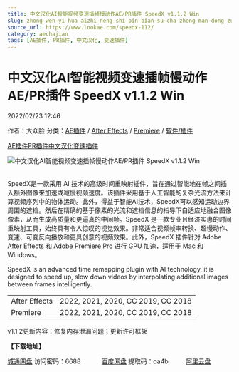 ```yaml
---
title: 中文汉化AI智能视频变速插帧慢动作AE/PR插件 SpeedX v1.1.2 Win
slug: zhong-wen-yi-hua-aizhi-neng-shi-pin-bian-su-cha-zheng-man-dong-zuo-ae-prcha-jian-speedx-v1-1-2-win
source_url: https://www.lookae.com/speedx-112/
category: aechajian
tags: [AE插件, PR插件, 中文汉化, 变速插件]
---
```

# 中文汉化AI智能视频变速插帧慢动作AE/PR插件 SpeedX v1.1.2 Win

2022/02/23 12:46

作者：大众脸
分类：[AE插件](https://www.lookae.com/after-effects/aechajian/) / [After Effects](https://www.lookae.com/after-effects/) / [Premiere](https://www.lookae.com/qitarjcj/premierezy/) / [软件/插件](https://www.lookae.com/qitarjcj/)

[AE插件](https://www.lookae.com/tag/ae%e6%8f%92%e4%bb%b6/)[PR插件](https://www.lookae.com/tag/pr%e6%8f%92%e4%bb%b6/)[中文汉化](https://www.lookae.com/tag/%e4%b8%ad%e6%96%87%e6%b1%89%e5%8c%96/)[变速插件](https://www.lookae.com/tag/%e5%8f%98%e9%80%9f%e6%8f%92%e4%bb%b6/)

![中文汉化AI智能视频变速插帧慢动作AE/PR插件 SpeedX v1.1.2 Win](https://www.lookae.com/wp-content/uploads/2021/09/SpeedX.jpg "中文汉化AI智能视频变速插帧慢动作AE/PR插件 SpeedX v1.1.2 Win-LookAE.com")  
[﻿﻿﻿](https://cloud.video.taobao.com//play/u/705956171/p/1/e/6/t/1/325915094533.mp4)

SpeedX是一款采用 AI 技术的高级时间重映射插件，旨在通过智能地在帧之间插入额外图像来加速或减慢视频速度。该插件采用基于人工智能的复杂光流方法来计算视频序列中的物体运动。此外，得益于智能AI技术，SpeedX可以感知运动边界周围的遮挡。然后在精确的基于像素的光流和遮挡信息的指导下自适应地融合图像像素，从而生成高质量和更逼真的中间帧。SpeedX 是一款专业且经济实惠的时间重映射工具，始终具有令人惊叹的视觉效果。非常适合视频帧率转换、超慢动作、变速、可变反向播放和更具创意的视频效果。此外，SpeedX 插件针对 Adob​​e After Effects 和 Adob​​e Premiere Pro 进行 GPU 加速，适用于 Mac 和 Windows。

SpeedX is an advanced time remapping plugin with AI technology, it is designed to speed up, slow down videos by interpolating additional images between frames intelligently.

|  |  |
| --- | --- |
| After Effects | 2022, 2021, 2020, CC 2019, CC 2018 |
| Premiere | 2022, 2021, 2020, CC 2019, CC 2018 |

v1.1.2更新内容：修复内存泄漏问题；更新许可框架

**【下载地址】**

[城通网盘](https://url70.ctfile.com/f/2827370-546285100-68560e) 访问密码：6688            [百度网盘](https://pan.baidu.com/s/1MMpOi5f3ex57MpN62Z1MxA?pwd=oa4b) 提取码：oa4b          [阿里云盘](https://www.aliyundrive.com/s/SL7S6Cc28GW)
